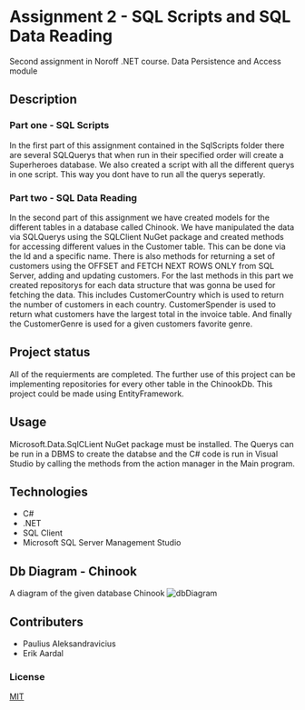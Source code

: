 # Assignment 2 - SQL Scripts and SQL Data Reading

Second assignment in Noroff .NET course. Data Persistence and Access module

## Description

### Part one - SQL Scripts
In the first part of this assignment contained in the SqlScripts folder there are several SQLQuerys
that when run in their specified order will create a Superheroes database. We also created a script with
all the different querys in one script. This way you dont have to run all the querys seperatly.

### Part two - SQL Data Reading
In the second part of this assignment we have created models for the different tables in a database 
called Chinook. We have manipulated the data via SQLQuerys using the SQLClient NuGet package and created
methods for accessing different values in the Customer table. This can be done via the Id and a specific name.
There is also methods for returning a set of customers using the OFFSET and FETCH NEXT ROWS ONLY from SQL Server, adding and updating customers.
For the last methods in this part we created repositorys for each data structure that was gonna be used for fetching the data.
This includes CustomerCountry which is used to return the number of customers in each country.
CustomerSpender is used to return what customers have the largest total in the invoice table.
And finally the CustomerGenre is used for a given customers favorite genre.

## Project status
All of the requierments are completed. The further use of this project can be implementing repositories for every other table in the ChinookDb.
This project could be made using EntityFramework.

## Usage
Microsoft.Data.SqlCLient NuGet package must be installed.
The Querys can be run in a DBMS to create the databse and the C# code is run in Visual Studio by calling
the methods from the action manager in the Main program.

## Technologies
* C#
* .NET
* SQL Client
* Microsoft SQL Server Management Studio

## Db Diagram - Chinook
A diagram of the given database Chinook
![dbDiagram](https://gitlab.com/assignment2backend/backendassignment2/uploads/94a945d3b2eec5cda36a353c56e71927/dbDiagram.png)

## Contributers
* Paulius Aleksandravicius
* Erik Aardal

### License
[MIT](https://choosealicense.com/licenses/mit/)

